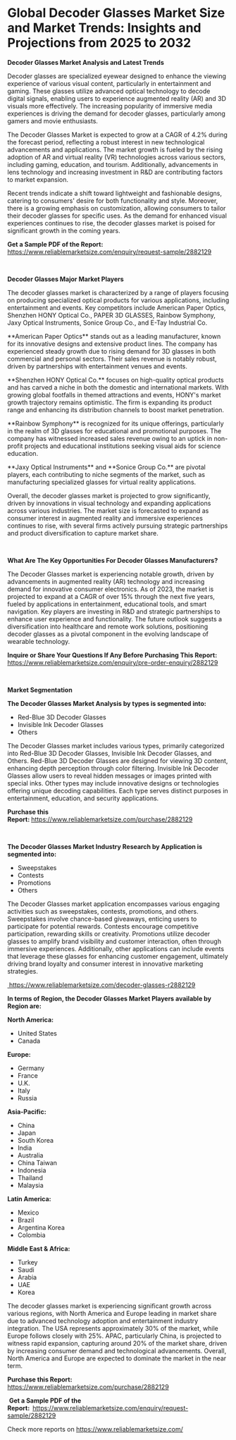 <p><h1>Global Decoder Glasses Market Size and Market Trends: Insights and Projections from 2025 to 2032</h1></p><p><strong>Decoder Glasses Market Analysis and Latest Trends</strong></p>
<p><p>Decoder glasses are specialized eyewear designed to enhance the viewing experience of various visual content, particularly in entertainment and gaming. These glasses utilize advanced optical technology to decode digital signals, enabling users to experience augmented reality (AR) and 3D visuals more effectively. The increasing popularity of immersive media experiences is driving the demand for decoder glasses, particularly among gamers and movie enthusiasts.</p><p>The Decoder Glasses Market is expected to grow at a CAGR of 4.2% during the forecast period, reflecting a robust interest in new technological advancements and applications. The market growth is fueled by the rising adoption of AR and virtual reality (VR) technologies across various sectors, including gaming, education, and tourism. Additionally, advancements in lens technology and increasing investment in R&D are contributing factors to market expansion.</p><p>Recent trends indicate a shift toward lightweight and fashionable designs, catering to consumers' desire for both functionality and style. Moreover, there is a growing emphasis on customization, allowing consumers to tailor their decoder glasses for specific uses. As the demand for enhanced visual experiences continues to rise, the decoder glasses market is poised for significant growth in the coming years.</p></p>
<p><strong>Get a Sample PDF of the Report:&nbsp;</strong> <a href="https://www.reliablemarketsize.com/enquiry/request-sample/2882129?utm_campaign=2528&utm_medium=2&utm_source=Github&utm_content=ia&utm_term=12032025&utm_id=decoder-glasses">https://www.reliablemarketsize.com/enquiry/request-sample/2882129</a></p>
<p>&nbsp;</p>
<p><strong>Decoder Glasses Major Market Players</strong></p>
<p><p>The decoder glasses market is characterized by a range of players focusing on producing specialized optical products for various applications, including entertainment and events. Key competitors include American Paper Optics, Shenzhen HONY Optical Co., PAPER 3D GLASSES, Rainbow Symphony, Jaxy Optical Instruments, Sonice Group Co., and E-Tay Industrial Co.</p><p>**American Paper Optics** stands out as a leading manufacturer, known for its innovative designs and extensive product lines. The company has experienced steady growth due to rising demand for 3D glasses in both commercial and personal sectors. Their sales revenue is notably robust, driven by partnerships with entertainment venues and events.</p><p>**Shenzhen HONY Optical Co.** focuses on high-quality optical products and has carved a niche in both the domestic and international markets. With growing global footfalls in themed attractions and events, HONY's market growth trajectory remains optimistic. The firm is expanding its product range and enhancing its distribution channels to boost market penetration.</p><p>**Rainbow Symphony** is recognized for its unique offerings, particularly in the realm of 3D glasses for educational and promotional purposes. The company has witnessed increased sales revenue owing to an uptick in non-profit projects and educational institutions seeking visual aids for science education.</p><p>**Jaxy Optical Instruments** and **Sonice Group Co.** are pivotal players, each contributing to niche segments of the market, such as manufacturing specialized glasses for virtual reality applications.</p><p>Overall, the decoder glasses market is projected to grow significantly, driven by innovations in visual technology and expanding applications across various industries. The market size is forecasted to expand as consumer interest in augmented reality and immersive experiences continues to rise, with several firms actively pursuing strategic partnerships and product diversification to capture market share.</p></p>
<p>&nbsp;</p>
<p><strong>What Are The Key Opportunities For Decoder Glasses Manufacturers?</strong></p>
<p><p>The Decoder Glasses market is experiencing notable growth, driven by advancements in augmented reality (AR) technology and increasing demand for innovative consumer electronics. As of 2023, the market is projected to expand at a CAGR of over 15% through the next five years, fueled by applications in entertainment, educational tools, and smart navigation. Key players are investing in R&D and strategic partnerships to enhance user experience and functionality. The future outlook suggests a diversification into healthcare and remote work solutions, positioning decoder glasses as a pivotal component in the evolving landscape of wearable technology.</p></p>
<p><strong>Inquire or Share Your Questions If Any Before Purchasing This Report:</strong> <a href="https://www.reliablemarketsize.com/enquiry/pre-order-enquiry/2882129?utm_campaign=2528&utm_medium=2&utm_source=Github&utm_content=ia&utm_term=12032025&utm_id=decoder-glasses">https://www.reliablemarketsize.com/enquiry/pre-order-enquiry/2882129</a></p>
<p>&nbsp;</p>
<p><strong>Market Segmentation</strong></p>
<p><strong>The Decoder Glasses Market Analysis by types is segmented into:</strong></p>
<p><ul><li>Red-Blue 3D Decoder Glasses</li><li>Invisible Ink Decoder Glasses</li><li>Others</li></ul></p>
<p><p>The Decoder Glasses market includes various types, primarily categorized into Red-Blue 3D Decoder Glasses, Invisible Ink Decoder Glasses, and Others. Red-Blue 3D Decoder Glasses are designed for viewing 3D content, enhancing depth perception through color filtering. Invisible Ink Decoder Glasses allow users to reveal hidden messages or images printed with special inks. Other types may include innovative designs or technologies offering unique decoding capabilities. Each type serves distinct purposes in entertainment, education, and security applications.</p></p>
<p><strong>Purchase this Report:&nbsp;</strong><a href="https://www.reliablemarketsize.com/purchase/2882129?utm_campaign=2528&utm_medium=2&utm_source=Github&utm_content=ia&utm_term=12032025&utm_id=decoder-glasses">https://www.reliablemarketsize.com/purchase/2882129</a></p>
<p>&nbsp;</p>
<p><strong>The Decoder Glasses Market Industry Research by Application is segmented into:</strong></p>
<p><ul><li>Sweepstakes</li><li>Contests</li><li>Promotions</li><li>Others</li></ul></p>
<p><p>The Decoder Glasses market application encompasses various engaging activities such as sweepstakes, contests, promotions, and others. Sweepstakes involve chance-based giveaways, enticing users to participate for potential rewards. Contests encourage competitive participation, rewarding skills or creativity. Promotions utilize decoder glasses to amplify brand visibility and customer interaction, often through immersive experiences. Additionally, other applications can include events that leverage these glasses for enhancing customer engagement, ultimately driving brand loyalty and consumer interest in innovative marketing strategies.</p></p>
<p><a href="https://www.reliablemarketsize.com/decoder-glasses-r2882129?utm_campaign=2528&utm_medium=2&utm_source=Github&utm_content=ia&utm_term=12032025&utm_id=decoder-glasses">&nbsp;https://www.reliablemarketsize.com/decoder-glasses-r2882129</a></p>
<p><strong>In terms of Region, the Decoder Glasses Market Players available by Region are:</strong></p>
<p>
    <p> <strong> North America: </strong>
        <ul>
            <li>United States</li>
            <li>Canada</li>
        </ul>
        </p> 
    <p> <strong> Europe: </strong>
        <ul>
            <li>Germany</li>
            <li>France</li>
            <li>U.K.</li>
            <li>Italy</li>
            <li>Russia</li>
        </ul>
        </p> 
    <p> <strong> Asia-Pacific: </strong>
        <ul>
            <li>China</li>
            <li>Japan</li>
            <li>South Korea</li>
            <li>India</li>
            <li>Australia</li>
            <li>China Taiwan</li>
            <li>Indonesia</li>
            <li>Thailand</li>
            <li>Malaysia</li>
        </ul>
        </p> 
    <p> <strong> Latin America: </strong>
        <ul>
            <li>Mexico</li>
            <li>Brazil</li>
            <li>Argentina Korea</li>
            <li>Colombia</li>
        </ul>
        </p> 
    <p> <strong> Middle East & Africa: </strong>
        <ul>
            <li>Turkey</li>
            <li>Saudi</li>
            <li>Arabia</li>
            <li>UAE</li>
            <li>Korea</li>
        </ul>
    </p>
    </p>
<p><p>The decoder glasses market is experiencing significant growth across various regions, with North America and Europe leading in market share due to advanced technology adoption and entertainment industry integration. The USA represents approximately 30% of the market, while Europe follows closely with 25%. APAC, particularly China, is projected to witness rapid expansion, capturing around 20% of the market share, driven by increasing consumer demand and technological advancements. Overall, North America and Europe are expected to dominate the market in the near term.</p></p>
<p><strong>Purchase this Report: </strong><a href="https://www.reliablemarketsize.com/purchase/2882129?utm_campaign=2528&utm_medium=2&utm_source=Github&utm_content=ia&utm_term=12032025&utm_id=decoder-glasses">https://www.reliablemarketsize.com/purchase/2882129</a></p>
<p>&nbsp;<strong>Get a Sample PDF of the Report:&nbsp;&nbsp;</strong><a href="https://www.reliablemarketsize.com/enquiry/request-sample/2882129?utm_campaign=2528&utm_medium=2&utm_source=Github&utm_content=ia&utm_term=12032025&utm_id=decoder-glasses">https://www.reliablemarketsize.com/enquiry/request-sample/2882129</a></p>
<p><strong></strong></p>
<p>Check more reports on <a href="https://www.reliablemarketsize.com/?utm_campaign=2528&utm_medium=2&utm_source=Github&utm_content=ia&utm_term=12032025&utm_id=decoder-glasses">https://www.reliablemarketsize.com/</a></p>